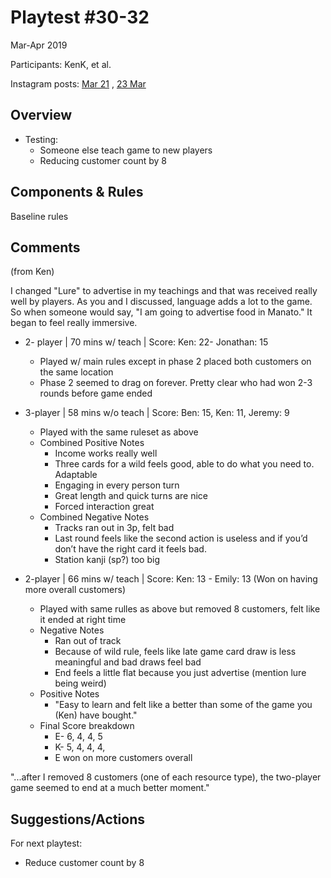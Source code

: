 # Playtest #30-32

Mar-Apr 2019

Participants: KenK, et al.

Instagram posts: [Mar 21](https://www.instagram.com/p/BvS2cvFjYai/)
, [23 Mar](https://www.instagram.com/p/BvXR8wQjDH1/)


## Overview

* Testing:
	* Someone else teach game to new players
	* Reducing customer count by 8

## Components & Rules

Baseline rules

## Comments

(from Ken)

I changed "Lure" to advertise in my teachings and that was received really well by players. As you and I discussed, language adds a lot to the game. So when someone would say, "I am going to advertise food in Manato." It began to feel really immersive.

* 2- player | 70 mins w/ teach | Score: Ken: 22- Jonathan: 15
	* Played w/ main rules except in phase 2 placed both customers on the same location
	* Phase 2 seemed to drag on forever. Pretty clear who had won 2-3 rounds before game ended

* 3-player | 58 mins w/o teach | Score: Ben: 15, Ken: 11, Jeremy: 9
	* Played with the same ruleset as above
	* Combined Positive Notes
		* Income works really well
		* Three cards for a wild feels good, able to do what you need to. Adaptable
		* Engaging in every person turn
		* Great length and quick turns are nice
		* Forced interaction great
	* Combined Negative Notes
		* Tracks ran out in 3p, felt bad
		* Last round feels like the second action is useless and if you’d don’t have the right card it feels bad. 
		* Station kanji (sp?) too big

* 2-player | 66 mins w/ teach | Score: Ken: 13 - Emily: 13 (Won on having more overall customers)
	* Played with same rulles as above but removed 8 customers, felt like it ended at right time
	* Negative Notes
		* Ran out of track
		* Because of wild rule, feels like late game card draw is less meaningful and bad draws feel bad
		* End feels a little flat because you just advertise (mention lure being weird)
	* Positive Notes
		* "Easy to learn and felt like a better than some of the game you (Ken) have bought."
	* Final Score breakdown
		* E- 6, 4, 4, 5
		* K- 5, 4, 4, 4,
		* E won on more customers overall
   
"...after I removed 8 customers (one of each resource type), the two-player game seemed to end at a much better moment."

## Suggestions/Actions

For next playtest:

* Reduce customer count by 8
